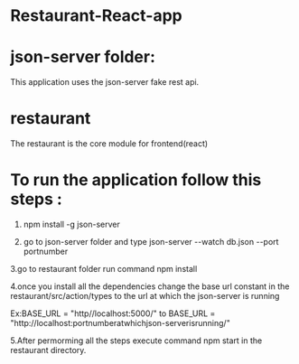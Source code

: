 # Restaurant-React-app

# json-server folder:
  This application uses the json-server fake rest api.

# restaurant
 The restaurant is the core module for frontend(react)

# To run the application follow this steps :

 1. npm install -g json-server

 2. go to json-server folder and type json-server --watch db.json --port portnumber 

 3.go to restaurant folder run command npm install

 4.once you install all the dependencies change the base url constant  in the restaurant/src/action/types to the url at which the json-server is running
 
  Ex:BASE_URL = "http//localhost:5000/" to BASE_URL = "http://localhost:portnumberatwhichjson-serverisrunning/"

 5.After permorming all the steps execute command npm start in the restaurant directory.
